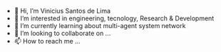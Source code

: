 - 👋 Hi, I’m Vinicius Santos de Lima
- 👀 I’m interested in engineering, tecnology, Research & Development
- 🌱 I’m currently learning about multi-agent system network
- 💞️ I’m looking to collaborate on ...
- 📫 How to reach me ...

<!---
panleo/panleo is a ✨ special ✨ repository because its `README.md` (this file) appears on your GitHub profile.
You can click the Preview link to take a look at your changes.
--->

